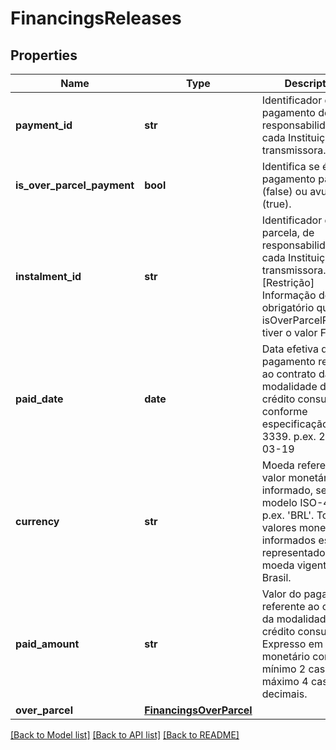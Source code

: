 # FinancingsReleases

## Properties
Name | Type | Description | Notes
------------ | ------------- | ------------- | -------------
**payment_id** | **str** | Identificador de pagamento de responsabilidade de cada Instituição transmissora. | [optional] 
**is_over_parcel_payment** | **bool** | Identifica se é um pagamento pactuado (false) ou avulso (true). | 
**instalment_id** | **str** | Identificador de parcela, de responsabilidade de cada Instituição transmissora.   [Restrição] Informação de envio obrigatório quando isOverParcelPayment tiver o valor FALSE.  | [optional] 
**paid_date** | **date** | Data efetiva do pagamento referente ao contrato da modalidade de crédito consultada, conforme especificação RFC-3339. p.ex. 2014-03-19 | 
**currency** | **str** | Moeda referente ao valor monetário informado, segundo modelo ISO-4217. p.ex. &#x27;BRL&#x27;. Todos os valores monetários informados estão representados com a moeda vigente do Brasil.  | 
**paid_amount** | **str** | Valor do pagamento referente ao  contrato da modalidade de crédito consultada. Expresso em valor monetário com no mínimo 2 casas e no máximo 4 casas decimais.  | 
**over_parcel** | [**FinancingsOverParcel**](FinancingsOverParcel.md) |  | [optional] 

[[Back to Model list]](../README.md#documentation-for-models) [[Back to API list]](../README.md#documentation-for-api-endpoints) [[Back to README]](../README.md)

